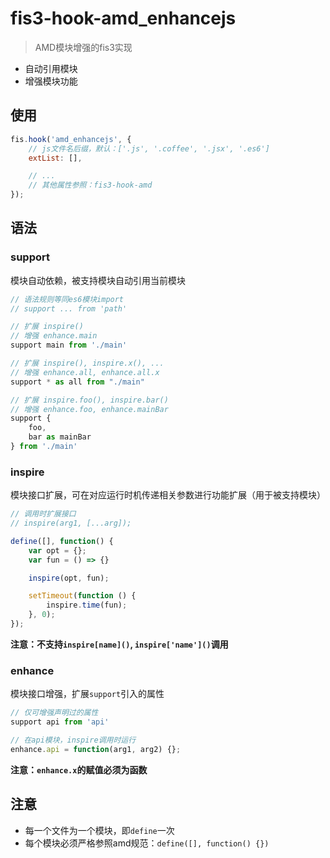 # fis3-hook-amd_enhancejs
> AMD模块增强的fis3实现

- 自动引用模块
- 增强模块功能

## 使用
```js
fis.hook('amd_enhancejs', {
    // js文件名后缀，默认：['.js', '.coffee', '.jsx', '.es6']
    extList: [],

    // ...
    // 其他属性参照：fis3-hook-amd
});
```

## 语法
### support
模块自动依赖，被支持模块自动引用当前模块
```js
// 语法规则等同es6模块import
// support ... from 'path'

// 扩展 inspire()
// 增强 enhance.main
support main from './main'

// 扩展 inspire(), inspire.x(), ...
// 增强 enhance.all, enhance.all.x
support * as all from "./main"

// 扩展 inspire.foo(), inspire.bar()
// 增强 enhance.foo, enhance.mainBar
support {
    foo,
    bar as mainBar
} from './main'
```

### inspire
模块接口扩展，可在对应运行时机传递相关参数进行功能扩展（用于被支持模块）
```js
// 调用时扩展接口
// inspire(arg1, [...arg]);

define([], function() {
    var opt = {};
    var fun = () => {}

    inspire(opt, fun);

    setTimeout(function () {
        inspire.time(fun);
    }, 0);
});
```

**注意：不支持`inspire[name]()`, `inspire['name']()`调用**

### enhance
模块接口增强，扩展`support`引入的属性
```js
// 仅可增强声明过的属性
support api from 'api'

// 在api模块，inspire调用时运行
enhance.api = function(arg1, arg2) {};
```

**注意：`enhance.x`的赋值必须为函数**

## 注意
- 每一个文件为一个模块，即`define`一次
- 每个模块必须严格参照amd规范：`define([], function() {})`
